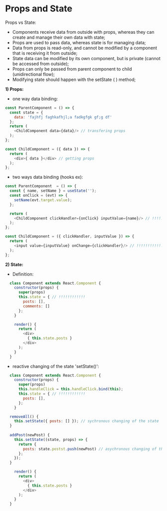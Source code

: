 # Props and State

Props vs State:

  - Components receive data from outside with props, whereas they can create and manage 
    their own data with state;
  - Props are used to pass data, whereas state is for managing data;
  - Data from props is read-only, and cannot be modified by a component that is receiving 
    it from outside;
  - State data can be modified by its own component, but is private (cannot be accessed 
    from outside);
  - Props can only be passed from parent component to child (unidirectional flow);
  - Modifying state should happen with the setState ( ) method;

**1) Props:**
  - one way data binding:
```js
const ParentComponent = () => {
  const state = {
    data: 'fajhfj faghkafhjl;a fadkgfgk gf;g df'
  };
  return (
    <ChildComponent data={data}/> // transfering props
  );
};

const ChildComponent = ({ data }) => {
  return (
    <div>{ data }</div> // getting props
  );
};
```
  - two ways data binding (hooks ex):
```js
const ParentComponent  = () => {
  const { name, setName } = useState('');
  const onClick = (evt) => {
    setName(evt.target.value);
  };

  return (
    <ChildComponent clickHandler={onClick} inputValue={name}/> // !!!!!!!!!!!!!!
  );
};

const ChildComponent = ({ clickHandler, inputValue }) => {
  return (
    <input value={inputValue} onChange={clickHandler}/> // !!!!!!!!!!!!!
  );
};

```
**2) State:**
  - Definition:
```js
  class Component extends React.Component {
    constructor(props) {
      super(props)
      this.state = { // !!!!!!!!!!!!
        posts: [],
        comments: []
      };
    }

    render() {
      return (
        <div>
          { this.state.posts }
        </div>
      );
    }
  }
```

  - reactive changing of the state 'setState()':
```js
  class Component extends React.Component {
    constructor(props) {
      super(props)
      this.handleClick = this.handleClick.bind(this);
      this.state = { // !!!!!!!!!!!!
        posts: [],
      };
    }

  removeAll() {
    this.setState({ posts: [] }); // sychronous changing of the state
  }
  
  addPost(newPost) {
    this.setState((state, props) => {
      return {
        posts: state.postst.push(newPost) // asychronous changing of the state
      };
    });
  }

    render() {
      return (
        <div>
          { this.state.posts }
        </div>
      );
    }
  }
```